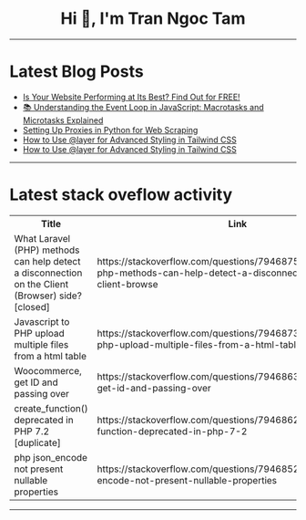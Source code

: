 <h1 align="center">Hi 👋, I'm Tran Ngoc Tam</h1>

---

# Latest Blog Posts 
<!-- BLOG-POST-LIST:START -->
- [Is Your Website Performing at Its Best? Find Out for FREE!](https://dev.to/mahmud-r-farhan/is-your-website-performing-at-its-best-find-out-for-free-5145)
- [📚 Understanding the Event Loop in JavaScript: Macrotasks and Microtasks Explained](https://dev.to/artem_turlenko/understanding-the-event-loop-in-javascript-macrotasks-and-microtasks-nkm)
- [Setting Up Proxies in Python for Web Scraping](https://dev.to/swiftproxy_residential/setting-up-proxies-in-python-for-web-scraping-2hlm)
- [How to Use @layer for Advanced Styling in Tailwind CSS](https://dev.to/rowsanali/how-to-use-layer-for-advanced-styling-in-tailwind-css-4a0c)
- [How to Use @layer for Advanced Styling in Tailwind CSS](https://dev.to/rowsanali/how-to-use-layer-for-advanced-styling-in-tailwind-css-26pj)
<!-- BLOG-POST-LIST:END -->

---

# Latest stack oveflow activity
<table>
  <tr><th>Title</th><th>Link</th></tr>
  <!-- STACKOVERFLOW:START --><tr><td>What Laravel &lpar;PHP&rpar; methods can help detect a disconnection on the Client &lpar;Browser&rpar; side? [closed]</td><td>https://stackoverflow.com/questions/79468759/what-laravel-php-methods-can-help-detect-a-disconnection-on-the-client-browse</td></tr><tr><td>Javascript to PHP upload multiple files from a html table</td><td>https://stackoverflow.com/questions/79468736/javascript-to-php-upload-multiple-files-from-a-html-table</td></tr><tr><td>Woocommerce, get ID and passing over</td><td>https://stackoverflow.com/questions/79468632/woocommerce-get-id-and-passing-over</td></tr><tr><td>create_function&lpar;&rpar; deprecated in PHP 7.2 [duplicate]</td><td>https://stackoverflow.com/questions/79468628/create-function-deprecated-in-php-7-2</td></tr><tr><td>php json_encode not present nullable properties</td><td>https://stackoverflow.com/questions/79468527/php-json-encode-not-present-nullable-properties</td></tr><!-- STACKOVERFLOW:END -->
</table>

---


